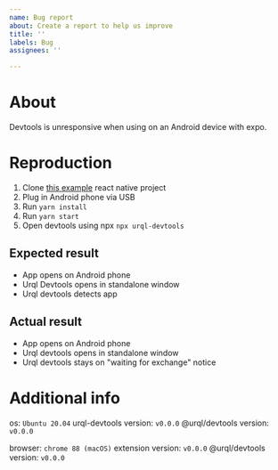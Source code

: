 ```yaml
---
name: Bug report
about: Create a report to help us improve
title: ''
labels: Bug
assignees: ''

---
```


# About

<!-- Replace  the below description with a brief summary -->

Devtools is unresponsive when using on an Android device with expo.

# Reproduction

<!-- Replace the below steps with your reproduction. -->

 1. Clone [this example](https://github.com/kadikraman/UrqlTest) react native project
 2. Plug in Android phone via USB
 3. Run `yarn install`
 4. Run `yarn start`
 5. Open devtools using npx `npx urql-devtools`

## Expected result

<!-- Tell us what you expected. -->

 - App opens on Android phone
 - Urql Devtools opens in standalone window
 - Urql devtools detects app

## Actual result

<!-- Tell us what actually happened. -->

 - App opens on Android phone
 - Urql devtools opens in standalone window
 - Urql devtools stays on "waiting for exchange" notice

# Additional info

<!-- For native bug reports -->
os: `Ubuntu 20.04`
urql-devtools version: `v0.0.0`
@urql/devtools version: `v0.0.0`

<!-- For browser extension bug reports -->
browser: `chrome 88 (macOS)`
extension version: `v0.0.0`
@urql/devtools version: `v0.0.0`
